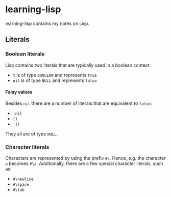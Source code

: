 # learning-lisp

learning-lisp contains my notes on Lisp.

## Literals

### Boolean literals

Lisp contains two literals that are typically used in a boolean context:

- `t` is of type `BOOLEAN` and represents `true`
- `nil` is of type `NULL` and represents `false`

#### Falsy values

Besides `nil` there are a number of literals that are equivalent to `false`:

- `'nil`
- `()`
- `'()`

They all are of type `NULL`.

### Character literals

Characters are represented by using the prefix `#\`. Hence, e.g. the character `a` becomes `#\a`. Additionally, there are a few special character literals, such as:

- `#\newline`
- `#\space`
- `#\tab`
